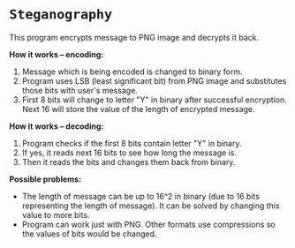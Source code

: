 # `Steganography`

This program encrypts message to PNG image and decrypts it back.

**How it works – encoding:**

1. Message which is being encoded is changed to binary form.
2. Program uses LSB (least significant bit) from PNG image and
substitutes those bits with user's message.
3. First 8 bits will change to letter "Y" in binary after successful
 encryption. Next 16 will store the value of the length of encrypted
 message.
 
 **How it works – decoding:**

1. Program checks if the first 8 bits contain letter "Y" in binary.
2. If yes, it reads next 16 bits to see how long the message is.
3. Then it reads the bits and changes them back from binary.

**Possible problems:**

- The length of message can be up to 16^2 in binary (due to 16 bits representing the
length of message). It can be solved by changing this value to more bits.
- Program can work just with PNG. Other formats use compressions so the
values of bits would be changed.
